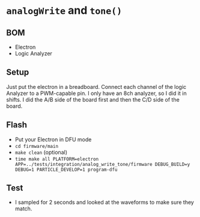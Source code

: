 # `analogWrite` and `tone()`

## BOM

* Electron
* Logic Analyzer

## Setup

Just put the electron in a breadboard. Connect each channel of the logic Analyzer
to a PWM-capable pin. I only have an 8ch analyzer, so I did it in shifts. I did
the A/B side of the board first and then the C/D side of the board.

## Flash

* Put your Electron in DFU mode
* `cd firmware/main`
* `make clean` (optional)
* `time make all PLATFORM=electron APP=../tests/integration/analog_write_tone/firmware DEBUG_BUILD=y DEBUG=1 PARTICLE_DEVELOP=1 program-dfu`

## Test

* I sampled for 2 seconds and looked at the waveforms to make sure they match.
